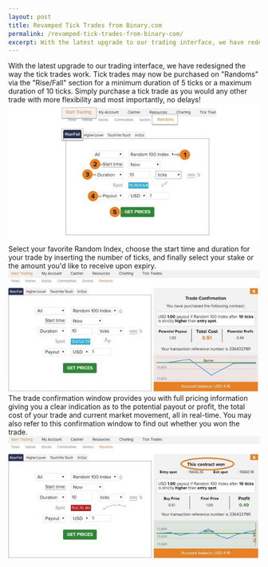 ```yaml
---
layout: post
title: Revamped Tick Trades from Binary.com
permalink: /revamped-tick-trades-from-binary-com/
excerpt: With the latest upgrade to our trading interface, we have redesigned the way the tick trades work. Tick trades may now be purchased on "Randoms" via the "Rise/Fall" section for a minimum duration of 5 ticks or a maximum duration of 10 ticks.
---
```


With the latest upgrade to our trading interface, we have redesigned the way the tick trades work. Tick trades may now be purchased on "Randoms" via the "Rise/Fall" section for a minimum duration of 5 ticks or a maximum duration of 10 ticks. Simply purchase a tick trade as you would any other trade with more flexibility and most importantly, no delays!
 ![](/post_images/4735165_orig.jpg)
Select your favorite Random Index, choose the start time and duration for your trade by inserting the number of ticks, and finally select your stake or the amount you'd like to receive upon expiry.
 ![](/post_images/3949173_orig.jpg)
The trade confirmation window provides you with full pricing information giving you a clear indication as to the potential payout or profit, the total cost of your trade and current market movement, all in real-time. You may also refer to this confirmation window to find out whether you won the trade.
 ![](/post_images/7232046_orig.jpg)
